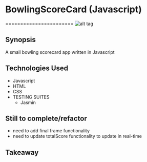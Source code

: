 # BowlingScoreCard (Javascript)
=======================
![alt tag](https://github.com/ddemkiw/BowlingScorecard/blob/master/img/front-page3.jpg)

## Synopsis

A small bowling scorecard app written in Javascript

## Technologies Used

- Javascript
- HTML
- CSS
- TESTING SUITES
  - Jasmin

## Still to complete/refactor

- need to add final frame functionality
- need to update totalScore functionality to update in real-time


## Takeaway

 
